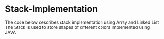 # Stack-Implementation
The code below describes stack implementation using Array and Linked List
The Stack is used to store shapes of different colors implemented using JAVA
